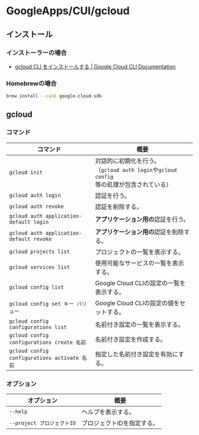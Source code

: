 # GoogleApps/CUI/gcloud

## インストール

### インストーラーの場合

- [gcloud CLI をインストールする  |  Google Cloud CLI Documentation](https://cloud.google.com/sdk/docs/install?hl=ja)

### Homebrewの場合

```bash
brew install --cask google-cloud-sdk
```

## gcloud

### コマンド

| コマンド                                     | 概要                                                         |
| -------------------------------------------- | ------------------------------------------------------------ |
| `gcloud init`                                | 対話的に初期化を行う。<br />（`gcloud auth login`や`gcloud config`等の処理が包含されている） |
| `gcloud auth login`                          | 認証を行う。                                                 |
| `gcloud auth revoke`                         | 認証を削除する。                                             |
| `gcloud auth application-default login`      | **アプリケーション用の**認証を行う。                         |
| `gcloud auth application-default revoke`     | **アプリケーション用の**認証を削除する。                     |
| `gcloud projects list`                       | プロジェクトの一覧を表示する。                               |
| `gcloud services list`                       | 使用可能なサービスの一覧を表示する。                         |
| `gcloud config list`                         | Google Cloud CLIの設定の一覧を表示する。                     |
| `gcloud config set キー バリュー`            | Google Cloud CLIの設定の値をセットする。                     |
| `gcloud config configurations list`          | 名前付き設定の一覧を表示する。                               |
| `gcloud config configurations create 名前`   | 名前付き設定を作成する。                                     |
| `gcloud config configurations activate 名前` | 指定した名前付き設定を有効にする。                           |

### オプション

| オプション                 | 概要                       |
| -------------------------- | -------------------------- |
| `--help`                   | ヘルプを表示する。         |
| `--project プロジェクトID` | プロジェクトIDを指定する。 |
